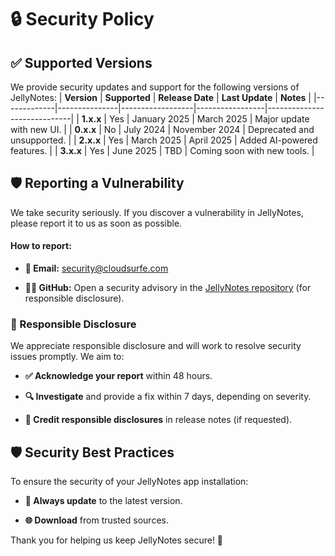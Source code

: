 # 🔒 Security Policy

## ✅ Supported Versions

We provide security updates and support for the following versions of JellyNotes:
| **Version** | **Supported** | **Release Date** | **Last Update** | **Notes**                   |
|-------------|---------------|------------------|-----------------|-----------------------------|
| **1.x.x**   | Yes           | January 2025     | March 2025      | Major update with new UI.   |
| **0.x.x**   | No            | July 2024        | November 2024   | Deprecated and unsupported. |
| **2.x.x**   | Yes           | March 2025       | April 2025      | Added AI-powered features.  |
| **3.x.x**   | Yes           | June 2025        | TBD             | Coming soon with new tools. |


## 🛡️ Reporting a Vulnerability

We take security seriously. If you discover a vulnerability in JellyNotes, please report it to us as soon as possible.

#### How to report:
- **📧 Email:** security@cloudsurfe.com

- **🧑‍💻 GitHub:** Open a security advisory in the [JellyNotes repository](https://github.com/CloudSurfe/JellyNotes/security/advisories/new) (for responsible disclosure).

### 🔐 Responsible Disclosure

We appreciate responsible disclosure and will work to resolve security issues promptly. We aim to:

- **✅ Acknowledge your report** within 48 hours.

- **🔍 Investigate** and provide a fix within 7 days, depending on severity.

- **📝 Credit responsible disclosures** in release notes (if requested).

## 🛡️ Security Best Practices

To ensure the security of your JellyNotes app installation:

- **🔄 Always update** to the latest version.

- **🌐 Download** from trusted sources.

Thank you for helping us keep JellyNotes secure! 🚀

